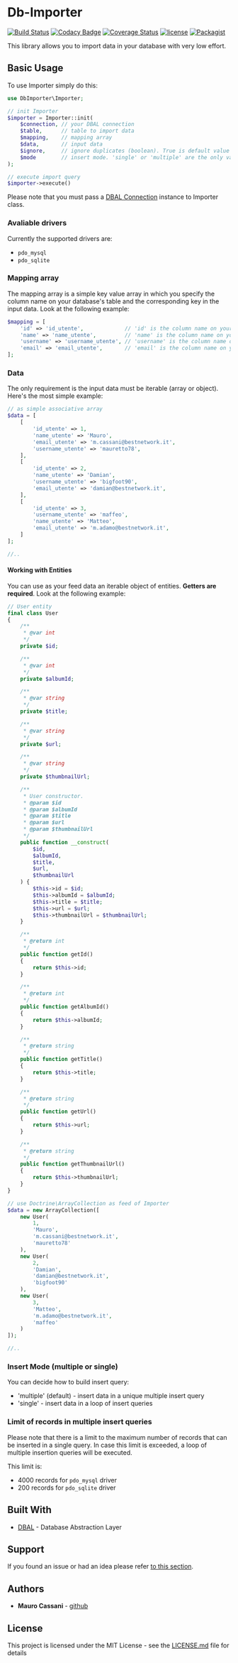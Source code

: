 # Db-Importer

[![Build Status](https://travis-ci.org/mauretto78/db-importer.svg?branch=master)](https://travis-ci.org/mauretto78/db-importer)
[![Codacy Badge](https://api.codacy.com/project/badge/Grade/61444b8259e642f990965fc843283ad7)](https://www.codacy.com/app/mauretto78/db-importer?utm_source=github.com&amp;utm_medium=referral&amp;utm_content=mauretto78/db-importer&amp;utm_campaign=Badge_Grade)
[![Coverage Status](https://coveralls.io/repos/github/mauretto78/db-importer/badge.svg?branch=master)](https://coveralls.io/github/mauretto78/db-importer?branch=master)
[![license](https://img.shields.io/github/license/mauretto78/db-importer.svg)]()
[![Packagist](https://img.shields.io/packagist/v/mauretto78/db-importer.svg)]()

This library allows you to import data in your database with very low effort.

## Basic Usage

To use Importer simply do this:

```php
use DbImporter\Importer;

// init Importer
$importer = Importer::init(
    $connection, // your DBAL connection
    $table,      // table to import data
    $mapping,    // mapping array
    $data,       // input data
    $ignore,     // ignore duplicates (boolean). True is default value
    $mode        // insert mode. 'single' or 'multiple' are the only values allowed. 'multiple' is default value
);

// execute import query
$importer->execute()

```

Please note that you must pass a [DBAL Connection](http://www.doctrine-project.org/projects/dbal.html) instance to Importer class.

### Avaliable drivers
 
Currently the supported drivers are:

* `pdo_mysql`
* `pdo_sqlite`

### Mapping array

The mapping array is a simple key value array in which you specify the column name on your database's table and the corresponding key in the input data. Look at the following example:

```php
$mapping = [
    'id' => 'id_utente',             // 'id' is the column name on your database's table. 'id_utente' is the key in input data
    'name' => 'name_utente',         // 'name' is the column name on your database's table. 'name_utente' is the key in input data
    'username' => 'username_utente', // 'username' is the column name on your database's table. 'username_utente' is the key in input data
    'email' => 'email_utente',       // 'email' is the column name on your database's table. 'email_utente' is the key in input data
];

```

### Data

The only requirement is the input data must be iterable (array or object). Here's the most simple example:

```php
// as simple associative array
$data = [
    [
        'id_utente' => 1,
        'name_utente' => 'Mauro',
        'email_utente' => 'm.cassani@bestnetwork.it',
        'username_utente' => 'mauretto78',
    ],
    [
        'id_utente' => 2,
        'name_utente' => 'Damian',
        'username_utente' => 'bigfoot90',
        'email_utente' => 'damian@bestnetwork.it',
    ],
    [
        'id_utente' => 3,
        'username_utente' => 'maffeo',
        'name_utente' => 'Matteo',
        'email_utente' => 'm.adamo@bestnetwork.it',
    ]
];

//..
```

#### Working with Entities

You can use as your feed data an iterable object of entities. **Getters are required**. Look at the following example:

```php
// User entity
final class User
{
    /**
     * @var int
     */
    private $id;

    /**
     * @var int
     */
    private $albumId;

    /**
     * @var string
     */
    private $title;

    /**
     * @var string
     */
    private $url;

    /**
     * @var string
     */
    private $thumbnailUrl;

    /**
     * User constructor.
     * @param $id
     * @param $albumId
     * @param $title
     * @param $url
     * @param $thumbnailUrl
     */
    public function __construct(
        $id,
        $albumId,
        $title,
        $url,
        $thumbnailUrl
    ) {
        $this->id = $id;
        $this->albumId = $albumId;
        $this->title = $title;
        $this->url = $url;
        $this->thumbnailUrl = $thumbnailUrl;
    }

    /**
     * @return int
     */
    public function getId()
    {
        return $this->id;
    }

    /**
     * @return int
     */
    public function getAlbumId()
    {
        return $this->albumId;
    }

    /**
     * @return string
     */
    public function getTitle()
    {
        return $this->title;
    }

    /**
     * @return string
     */
    public function getUrl()
    {
        return $this->url;
    }

    /**
     * @return string
     */
    public function getThumbnailUrl()
    {
        return $this->thumbnailUrl;
    }
}

// use Doctrine\ArrayCollection as feed of Importer
$data = new ArrayCollection([
    new User(
        1,
        'Mauro',
        'm.cassani@bestnetwork.it',
        'mauretto78'
    ),
    new User(
        2,
        'Damian',
        'damian@bestnetwork.it',
        'bigfoot90'
    ), 
    new User(
        3,
        'Matteo',
        'm.adamo@bestnetwork.it',
        'maffeo'
    )
]);

//..
```


### Insert Mode (multiple or single)

You can decide how to build insert query:
 
* 'multiple' (default) - insert data in a unique multiple insert query
* 'single' - insert data in a loop of insert queries
 
### Limit of records in multiple insert queries
 
Please note that there is a limit to the maximum number of records that can be inserted in a single query. In case this limit is exceeded, a loop of multiple insertion queries will be executed. 

This limit is:

* 4000 records for `pdo_mysql` driver
* 200 records for `pdo_sqlite` driver
 
## Built With

* [DBAL](http://www.doctrine-project.org/projects/dbal.html) - Database Abstraction Layer

## Support

If you found an issue or had an idea please refer [to this section](https://github.com/mauretto78/db-importer/issues).

## Authors

* **Mauro Cassani** - [github](https://github.com/mauretto78)

## License

This project is licensed under the MIT License - see the [LICENSE.md](LICENSE.md) file for details

